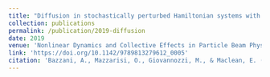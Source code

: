 ```yaml
---
title: "Diffusion in stochastically perturbed Hamiltonian systems with applications to the recent LHC dynamic aperture experiments"
collection: publications
permalink: /publication/2019-diffusion
date: 2019
venue: 'Nonlinear Dynamics and Collective Effects in Particle Beam Physics: Proceedings of the International Committee on Future Accelerators Arcidosso Italy 2017'
link: 'https://doi.org/10.1142/9789813279612_0005'
citation: 'Bazzani, A., Mazzarisi, O., Giovannozzi, M., & Maclean, E. (2019). Diffusion in stochastically perturbed Hamiltonian systems with applications to the recent LHC dynamic aperture experiments. In Nonlinear Dynamics and Collective Effects in Particle Beam Physics: Proceedings of the International Committee on Future Accelerators Arcidosso Italy 2017 (pp. 70-85).'
---
```

